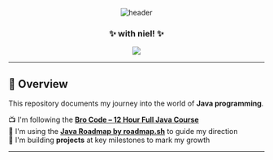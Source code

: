 <!-- Banner -->
<p align="center">
  <img src="https://capsule-render.vercel.app/api?type=waving&color=9CB89B&height=200&section=header&text=Learning%20Java&fontSize=45&fontColor=ffffff" alt="header"/>
</p>
<h3 align="center">✨ with niel! ✨</h3>

<p align="center">
  <img src="https://img.shields.io/badge/Status-In%20Progress-9CB89B?style=flat-square"/>
</p>

---

## 🌿 Overview

This repository documents my journey into the world of **Java programming**.

📺 I'm following the [**Bro Code – 12 Hour Full Java Course**](https://www.youtube.com/watch?v=xTtL8E4LzTQ)  
🧭 I'm using the [**Java Roadmap by roadmap.sh**](https://roadmap.sh/java) to guide my direction  
📁 I'm building **projects** at key milestones to mark my growth

---
